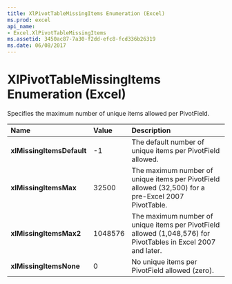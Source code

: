 ```yaml
---
title: XlPivotTableMissingItems Enumeration (Excel)
ms.prod: excel
api_name:
- Excel.XlPivotTableMissingItems
ms.assetid: 3450ac87-7a30-f2dd-efc8-fcd336b26319
ms.date: 06/08/2017
---
```



# XlPivotTableMissingItems Enumeration (Excel)

Specifies the maximum number of unique items allowed per PivotField.



|**Name**|**Value**|**Description**|
|:-----|:-----|:-----|
| **xlMissingItemsDefault**|-1|The default number of unique items per PivotField allowed.|
| **xlMissingItemsMax**|32500|The maximum number of unique items per PivotField allowed (32,500) for a pre-Excel 2007 PivotTable.|
| **xlMissingItemsMax2**|1048576|The maximum number of unique items per PivotField allowed (1,048,576) for PivotTables in Excel 2007 and later. 
| **xlMissingItemsNone**|0|No unique items per PivotField allowed (zero).|


